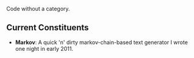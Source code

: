 Code without a category.


## Current Constituents ##
* **Markov**: A quick 'n' dirty markov-chain-based text generator I wrote one night in early 2011.